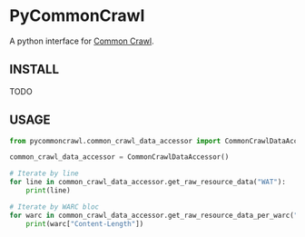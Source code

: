 # PyCommonCrawl

A python interface for [Common Crawl](https://commoncrawl.org/).

## INSTALL

TODO

## USAGE

```python
from pycommoncrawl.common_crawl_data_accessor import CommonCrawlDataAccessor

common_crawl_data_accessor = CommonCrawlDataAccessor()

# Iterate by line
for line in common_crawl_data_accessor.get_raw_resource_data("WAT"):
    print(line)

# Iterate by WARC bloc
for warc in common_crawl_data_accessor.get_raw_resource_data_per_warc("WAT"):
    print(warc["Content-Length"])
```
